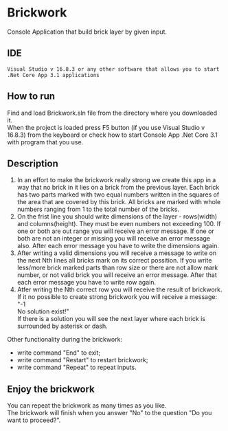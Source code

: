 # Brickwork
Console Application that build brick layer by given input.

## IDE
```
Visual Studio v 16.8.3 or any other software that allows you to start .Net Core App 3.1 applications
```

## How to run
Find and load Brickwork.sln file from the directory where you downloaded it.</br>
When the project is loaded press F5 button (if you use Visual Studio v 16.8.3) from the keyboard or check how to start Console App .Net Core 3.1 with program that you use.</br>

## Description
1. In an effort to make the brickwork really strong we create this app in a way that no brick in it lies on a brick from the previous layer. Each brick has two parts marked with two equal numbers written in the squares of the area that are covered by this brick. All bricks are marked with whole numbers ranging from 1 to the total number of the bricks.</br>
2. On the frist line you should write dimensions of the layer - rows(width) and columns(height). They must be even numbers not exceeding 100. If one or both are out range you will receive an error message. If one or both are not an integer or missing you will receive an error message also. After each error message you have to write the dimensions again.
3. After writing a valid dimensions you will receive a message to write on the next Nth lines all bricks mark on its correct possition. If you write less/more brick marked parts than row size or there are not allow mark number, or not valid brick you will receive an error message. After that each error message you have to write row again.</br>
5. Atfer writing the Nth correct row you will receive the result of brickwork. If it no possible to create strong brickwork you will receive a message:</br> 
	"-1  
	No solution exist!"</br>
	If there is a solution you will see the next layer where each brick is surrounded by asterisk or dash.
	
	
Other functionality during the brickwork:
- write command "End" to exit;
- write command "Restart" to restart brickwork;
- write command "Repeat" to repeat inputs.

## Enjoy the brickwork
You can repeat the brickwork as many times as you like.</br>
The brickwork will finish when you answer "No" to the question "Do you want to proceed?".</br>